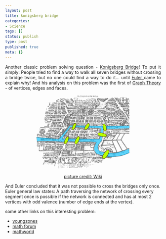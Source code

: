 ```yaml
---
layout: post
title: konigsberg bridge
categories:
- Science
tags: []
status: publish
type: post
published: true
meta: {}
---
```

<p align="justify">Another classic problem solving question - <a href="http://en.wikipedia.org/wiki/Seven_Bridges_of_K%C3%B6nigsberg">Konigsberg Bridge</a>! To put it simply: People tried to find a way to walk all seven bridges without crossing a bridge twice, but no one could find a way to do it... until <a href="http://en.wikipedia.org/wiki/Leonhard_Euler">Euler </a>came to explain why! And his analysis on this problem was the first of <a href="http://en.wikipedia.org/wiki/Graph_theory">Graph Theory</a> - of vertices, edges and faces.</p>
<p align="center"><img width="302" src="/img/konigsberg_bridges.png" height="238" style="width: 302px; height: 238px" /></p>
<p align="center"><a href="http://en.wikipedia.org/wiki/Image:Konigsberg_bridges.png">picture credit: Wiki</a></p>
And Euler concluded that it was not possible to cross the bridges only once. Euler general law states: A path traversing the network of crossing every segment once is possible if the network is connected and has at most 2 vertices with odd valence (number of edge ends at the vertex). 

some other links on this interesting problem:
<ul>
	<li><a href="http://math.youngzones.org/Konigsberg.html">youngzones</a></li>
	<li><a href="http://mathforum.org/isaac/problems/bridges1.html">math forum</a></li>
	<li><a href="http://mathworld.wolfram.com/KoenigsbergBridgeProblem.html">mathworld</a></li>
</ul>

